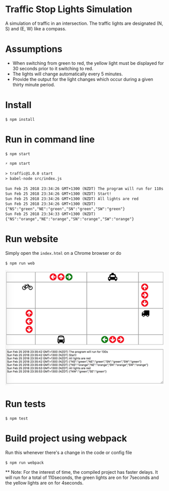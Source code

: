 # Traffic Stop Lights Simulation
A simulation of traffic in an intersection.
The traffic lights are designated (N, S) and (E, W) like a compass.

# Assumptions
- When switching from green to red, the yellow light must be displayed for 30 seconds prior to it switching to red.
- The lights will change automatically every 5 minutes.
- Provide the output for the light changes which occur during a given thirty minute period.

# Install
`$ npm install`

# Run in command line
`$ npm start`

```
⚡ npm start

> traffic@1.0.0 start
> babel-node src/index.js

Sun Feb 25 2018 23:34:26 GMT+1300 (NZDT) The program will run for 110s
Sun Feb 25 2018 23:34:26 GMT+1300 (NZDT) Start!
Sun Feb 25 2018 23:34:26 GMT+1300 (NZDT) All lights are red
Sun Feb 25 2018 23:34:26 GMT+1300 (NZDT) {"NS":"green","NE":"green","SN":"green","SW":"green"}
Sun Feb 25 2018 23:34:33 GMT+1300 (NZDT) {"NS":"orange","NE":"orange","SN":"orange","SW":"orange"}
```

# Run website
Simply open the `index.html` on a Chrome browser or do

`$ npm run web`

<img src="traffic-light-simulation.jpg"/>

# Run tests
`$ npm test`

# Build project using webpack
Run this whenever there's a change in the code or config file

`$ npm run webpack`

** Note: For the interest of time, the compiled project has faster delays. It will run for a total of 110seconds, the green lights are on for 7seconds and the yellow lights are on for 4seconds.
